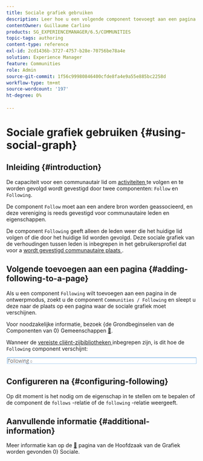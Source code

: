 ```yaml
---
title: Sociale grafiek gebruiken
description: Leer hoe u een volgende component toevoegt aan een pagina waarop leden van de gemeenschap die zich hebben aangemeld activiteiten kunnen volgen of kunnen worden gevolgd.
contentOwner: Guillaume Carlino
products: SG_EXPERIENCEMANAGER/6.5/COMMUNITIES
topic-tags: authoring
content-type: reference
exl-id: 2cd1436b-3727-4757-b28e-70756be78a4e
solution: Experience Manager
feature: Communities
role: Admin
source-git-commit: 1f56c99980846400cfde8fa4e9a55e885bc2258d
workflow-type: tm+mt
source-wordcount: '197'
ht-degree: 0%

---
```


# Sociale grafiek gebruiken {#using-social-graph}

## Inleiding {#introduction}

De capaciteit voor een communautair lid om [ activiteiten ](activities.md) te volgen en te worden gevolgd wordt gevestigd door twee componenten: `Follow` en `Following`.

De component `Follow` moet aan een andere bron worden geassocieerd, en deze vereniging is reeds gevestigd voor communautaire leden en eigenschappen.

De component `Following` geeft alleen de leden weer die het huidige lid volgen of die door het huidige lid worden gevolgd. Deze sociale grafiek van de verhoudingen tussen leden is inbegrepen in het gebruikersprofiel dat voor a [ wordt gevestigd communautaire plaats ](overview.md#communitiessites).

## Volgende toevoegen aan een pagina {#adding-following-to-a-page}

Als u een component `Following` wilt toevoegen aan een pagina in de ontwerpmodus, zoekt u de component `Communities / Following` en sleept u deze naar de plaats op een pagina waar de sociale grafiek moet verschijnen.

Voor noodzakelijke informatie, bezoek {de Grondbeginselen van de Componenten van 0} Gemeenschappen [&#128279;](basics.md).

Wanneer de [ vereiste cliënt-zijbibliotheken ](essentials-socialgraph.md#essentials-for-client-side) inbegrepen zijn, is dit hoe de `Following` component verschijnt:

![ volgend ](assets/following.png)

## Configureren na {#configuring-following}

Op dit moment is het nodig om de eigenschap in te stellen om te bepalen of de component de `follows` -relatie of de `following` -relatie weergeeft.

## Aanvullende informatie {#additional-information}

Meer informatie kan op de [&#128279;](essentials-socialgraph.md) pagina van de Hoofdzaak van de Grafiek worden gevonden 0&rbrace; Sociale.

